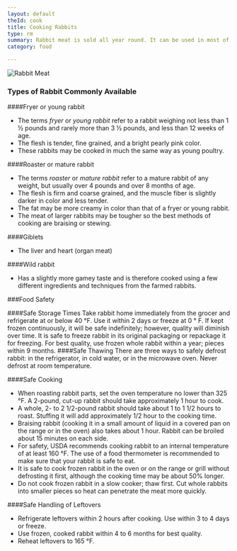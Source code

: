 ```yaml
---
layout: default
theId: cook
title: Cooking Rabbits
type: rm
summary: Rabbit meat is sold all year round. It can be used in most of the ways in which chicken is used.
category: food

---
```

<img src="{{site.baseurl}}/img/pkg-meat.jpg" alt="Rabbit Meat"> 

<h3>Types of Rabbit Commonly Available</h3>

####Fryer or young rabbit
- The terms *fryer* or *young rabbit* refer to a rabbit weighing not less than 1 ½ pounds and rarely more than 3 ½ pounds, and less than 12 weeks of age.
- The flesh is tender, fine grained, and a bright pearly pink color.
- These rabbits may be cooked in much the same way as young poultry.
	
####Roaster or mature rabbit
- The terms *roaster* or *mature rabbit* refer to a mature rabbit of any weight, but usually over 4 pounds and over 8 months of age. 
- The flesh is firm and coarse grained, and the muscle fiber is slightly darker in color and less tender.
- The fat may be more creamy in color than that of a fryer or young rabbit.
- The meat of larger rabbits may be tougher so the best methods of cooking are braising or stewing.
	
####Giblets
- The liver and heart (organ meat)

####Wild rabbit
- Has a slightly more gamey taste and is therefore cooked using a few different ingredients and techniques from the farmed rabbits.

###Food Safety


####Safe Storage Times
Take rabbit home immediately from the grocer and refrigerate at or below 40 °F. Use it within 2 days or freeze at 0 ° F. If kept frozen continuously, it will be safe indefinitely; however, quality will diminish over time. It is safe to freeze rabbit in its original packaging or repackage it for freezing. For best quality, use frozen whole rabbit within a year; pieces within 9 months.
####Safe Thawing
There are three ways to safely defrost rabbit: in the refrigerator, in cold water, or in the microwave oven. Never defrost at room temperature.

####Safe Cooking
- When roasting rabbit parts, set the oven temperature no lower than 325 °F. A 2-pound, cut-up rabbit should take approximately 1 hour to cook.
- A whole, 2- to 2 1/2-pound rabbit should take about 1 to 1 1/2 hours to roast. Stuffing it will add approximately 1/2 hour to the cooking time.
- Braising rabbit (cooking it in a small amount of liquid in a covered pan on the range or in the oven) also takes about 1 hour. Rabbit can be broiled about 15 minutes on each side.
- For safety, USDA recommends cooking rabbit to an internal temperature of at least 160 °F. The use of a food thermometer is recommended to make sure that your rabbit is safe to eat.
- It is safe to cook frozen rabbit in the oven or on the range or grill without defrosting it first, although the cooking time may be about 50% longer.
- Do not cook frozen rabbit in a slow cooker; thaw first. Cut whole rabbits into smaller pieces so heat can penetrate the meat more quickly.

####Safe Handling of Leftovers
- Refrigerate leftovers within 2 hours after cooking. Use within 3 to 4 days or freeze.
- Use frozen, cooked rabbit within 4 to 6 months for best quality.
- Reheat leftovers to 165 °F.
